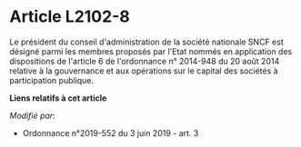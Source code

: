 # Article L2102-8

Le président du conseil d'administration de la société nationale SNCF est désigné parmi les membres proposés par l'Etat
nommés en application des dispositions de l'article 6 de l'ordonnance n° 2014-948 du 20 août 2014 relative à la gouvernance
et aux opérations sur le capital des sociétés à participation publique.

**Liens relatifs à cet article**

_Modifié par_:

  - Ordonnance n°2019-552 du 3 juin 2019 - art. 3
